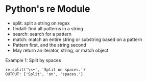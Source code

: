 # Python's re Module

- split: split a string on regex
- findall: find all patterns in a string
- search: search for a pattern
- match: match an entire string or substring based on a pattern
- Pattern first, and the string second
- May return an iterator, string, or match object

Example 1: Split by spaces
```
re.split('\s+', 'Split on spaces.')
OUTPUT: ['Split', 'on', 'spaces.']
```

